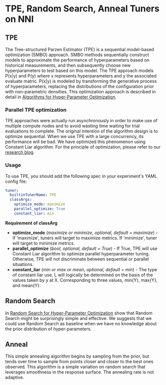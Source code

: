 TPE, Random Search, Anneal Tuners on NNI
===

## TPE

The Tree-structured Parzen Estimator (TPE) is a sequential model-based optimization (SMBO) approach. SMBO methods sequentially construct models to approximate the performance of hyperparameters based on historical measurements, and then subsequently choose new hyperparameters to test based on this model. The TPE approach models P(x|y) and P(y) where x represents hyperparameters and y the associated evaluate matric. P(x|y) is modeled by transforming the generative process of hyperparameters, replacing the distributions of the configuration prior with non-parametric densities. This optimization approach is described in detail in [Algorithms for Hyper-Parameter Optimization](https://papers.nips.cc/paper/4443-algorithms-for-hyper-parameter-optimization.pdf).

### Parallel TPE optimization

TPE approaches were actually run asynchronously in order to make use of multiple compute nodes and to avoid wasting time waiting for trial evaluations to complete. The original intention of the algorithm design is to optimize sequential. When we use TPE with a large concurrency, its performance will be bad. We have optimized this phenomenon using Constant Liar algorithm. For the principle of optimization, please refer to our [research blog](Blog/ParallelizingTpeSearch.md).

### Usage

To use TPE, you should add the following spec in your experiment's YAML config file:

```yml
tuner:
  builtinTunerName: TPE
  classArgs:
    optimize_mode: maximize
    parallel_optimize: True
    constant_liar: min
```

**Requirement of classArg**

* **optimize_mode** (*maximize or minimize, optional, default = maximize*) - If 'maximize', tuners will target to maximize metrics. If 'minimize', tuner will target to minimize metrics.
* **parallel_optimize** (*bool, optional, default = True*) - If True, TPE will use Constant Liar algorithm to optimize parallel hyperparameter tuning. Otherwise, TPE will not discriminate between sequential or parallel situations.
* **constant_liar** (*min or max or mean, optional, default = min*) - The type of constant liar use, L will logically be determined on the basis of the values taken by y at X. Corresponding to three values, min{Y}, max{Y}, and mean{Y}.

## Random Search

In [Random Search for Hyper-Parameter Optimization](http://www.jmlr.org/papers/volume13/bergstra12a/bergstra12a.pdf) show that Random Search might be surprisingly simple and effective. We suggests that we could use Random Search as baseline when we have no knowledge about the prior distribution of hyper-parameters.

## Anneal

This simple annealing algorithm begins by sampling from the prior, but tends over time to sample from points closer and closer to the best ones observed. This algorithm is a simple variation on random search that leverages smoothness in the response surface. The annealing rate is not adaptive.
